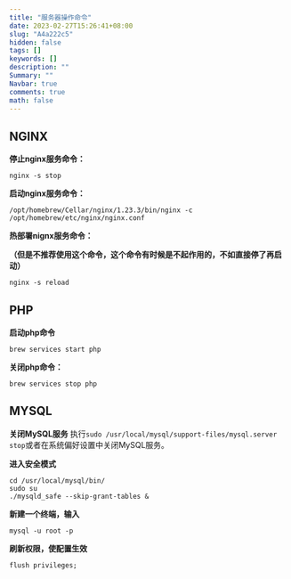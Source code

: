 ```yaml
---
title: "服务器操作命令"
date: 2023-02-27T15:26:41+08:00
slug: "A4a222c5"
hidden: false
tags: []
keywords: []
description: ""
Summary: ""
Navbar: true
comments: true
math: false
---
```




<!--more-->

## NGINX

**停止nginx服务命令：**

```
nginx -s stop
```

 **启动nginx服务命令：**

```
/opt/homebrew/Cellar/nginx/1.23.3/bin/nginx -c /opt/homebrew/etc/nginx/nginx.conf
```

**热部署nignx服务命令：**

**（但是不推荐使用这个命令，这个命令有时候是不起作用的，不如直接停了再启动）**

```
nginx -s reload
```

## PHP

**启动php命令**

```
brew services start php
```

**关闭php命令：**

```
brew services stop php
```

## MYSQL

**关闭MySQL服务**
 执行`sudo /usr/local/mysql/support-files/mysql.server stop`或者在系统偏好设置中关闭MySQL服务。

**进入安全模式**

```
cd /usr/local/mysql/bin/
sudo su
./mysqld_safe --skip-grant-tables &
```

**新建一个终端，输入**

```
mysql -u root -p
```

**刷新权限，使配置生效**

```
flush privileges;
```

